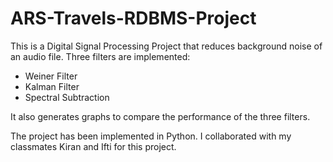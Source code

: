 # ARS-Travels-RDBMS-Project

This is a Digital Signal Processing Project that reduces background noise of an audio file. Three filters are implemented:
- Weiner Filter
- Kalman Filter
- Spectral Subtraction
  
It also generates graphs to compare the performance of the three filters.

The project has been implemented in Python.
I collaborated with my classmates Kiran and Ifti for this project. 
